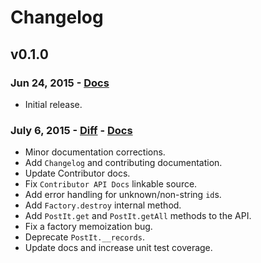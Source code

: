 # Changelog

## v0.1.0

### Jun 24, 2015 - [Docs](https://github.com/outbrain/postit/tree/v0.1.0/docs/contributor)

- Initial release.

### July 6, 2015 - [Diff](https://github.com/outbrain/postit/compare/v0.1.0...v0.2.0) - [Docs](https://github.com/outbrain/postit/tree/v0.2.0/docs/contributor/api)

- Minor documentation corrections.
- Add `Changelog` and contributing documentation.
- Update Contributor docs.
- Fix `Contributor API Docs` linkable source.
- Add error handling for unknown/non-string `id`s.
- Add `Factory.destroy` internal method.
- Add `PostIt.get` and `PostIt.getAll` methods to the API.
- Fix a factory memoization bug.
- Deprecate `PostIt.__records`.
- Update docs and increase unit test coverage.
